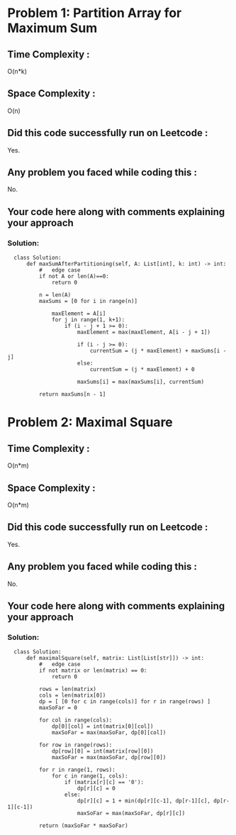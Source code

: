 # Problem 1: Partition Array for Maximum Sum
## Time Complexity :
O(n*k)

## Space Complexity :
O(n)

## Did this code successfully run on Leetcode :
Yes.

## Any problem you faced while coding this :
No.

## Your code here along with comments explaining your approach
### Solution:
      class Solution:
          def maxSumAfterPartitioning(self, A: List[int], k: int) -> int:
              #   edge case
              if not A or len(A)==0:
                  return 0

              n = len(A)
              maxSums = [0 for i in range(n)]

                  maxElement = A[i]
                  for j in range(1, k+1):
                      if (i - j + 1 >= 0):
                          maxElement = max(maxElement, A[i - j + 1])

                          if (i - j >= 0):
                              currentSum = (j * maxElement) + maxSums[i - j]
                          else:
                              currentSum = (j * maxElement) + 0

                          maxSums[i] = max(maxSums[i], currentSum)

              return maxSums[n - 1] 
              
# Problem 2: Maximal Square
## Time Complexity :
O(n*m)

## Space Complexity :
O(n*m)

## Did this code successfully run on Leetcode :
Yes.

## Any problem you faced while coding this :
No.

## Your code here along with comments explaining your approach
### Solution:
      class Solution:
          def maximalSquare(self, matrix: List[List[str]]) -> int:
              #   edge case
              if not matrix or len(matrix) == 0:
                  return 0

              rows = len(matrix)
              cols = len(matrix[0])
              dp = [ [0 for c in range(cols)] for r in range(rows) ]
              maxSoFar = 0

              for col in range(cols):
                  dp[0][col] = int(matrix[0][col])
                  maxSoFar = max(maxSoFar, dp[0][col])

              for row in range(rows):
                  dp[row][0] = int(matrix[row][0])
                  maxSoFar = max(maxSoFar, dp[row][0])

              for r in range(1, rows):
                  for c in range(1, cols):
                      if (matrix[r][c] == '0'):
                          dp[r][c] = 0
                      else:
                          dp[r][c] = 1 + min(dp[r][c-1], dp[r-1][c], dp[r-1][c-1])
                          maxSoFar = max(maxSoFar, dp[r][c])

              return (maxSoFar * maxSoFar)
